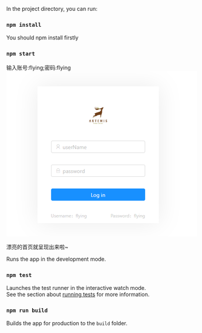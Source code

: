 In the project directory, you can run:
### `npm install`
You should npm install firstly

### `npm start`

输入账号:flying;密码:flying
![react-img](https://github.com/ddi6599/react-admin-pc/blob/master/src/assets/images/IMG_01.png)

漂亮的首页就呈现出来啦~

Runs the app in the development mode.<br>

### `npm test`

Launches the test runner in the interactive watch mode.<br>
See the section about [running tests](#running-tests) for more information.

### `npm run build`

Builds the app for production to the `build` folder.<br>
